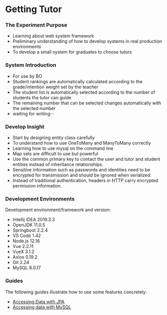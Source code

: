 # Getting Tutor

### The Experiment Purpose
* Learning about web system framework 
* Preliminary understanding of how to develop systems in real production environments
* To develop a small system for graduates to choose tutors

### System Introduction
* For use by BO
* Student rankings are automatically calculated according to the grade/intention weight set by the teacher
* The student list is automatically selected according to the number of students the tutor can guide
* The remaining number that can be selected changes automatically with the selected number
* waiting for writing···

### Develop Insight
* Start by designing entity class carefully
* To understand how to use OneToMany and ManyToMany correctly
* Learning how to use mysql on the command line
* Map sets are difficult to use but powerful
* Use the common primary key to contact the user and tutor and student entities instead of inheritance relationships.
* Sensitive information such as passwords and identities need to be encrypted for transmission and should be ignored when serialized.
* Instead of traditional authentication, headers in HTTP carry encrypted permission information.
 

### Development Environments
Development environment/framework and version:

* Intellij IDEA 2019.3.3
* OpenJDK 11.0.5
* Springboot 2.2.4
* VS Code 1.42
* Node.js 12.16
* Vue 2.2.11
* VueX 3.1.2
* Axios 0.19.2
* Git 2.24
* MySQL 8.0.17

### Guides
The following guides illustrate how to use some features concretely:

* [Accessing Data with JPA](https://spring.io/guides/gs/accessing-data-jpa/)
* [Accessing data with MySQL](https://spring.io/guides/gs/accessing-data-mysql/)

